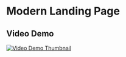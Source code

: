 # Modern Landing Page

## Video Demo

[![Video Demo Thumbnail](thumbnail.png)](https://github.com/king-luvaha/Agency-Landing-Page/blob/main/Preview.mp4)


